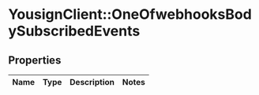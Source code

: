 # YousignClient::OneOfwebhooksBodySubscribedEvents

## Properties
Name | Type | Description | Notes
------------ | ------------- | ------------- | -------------


